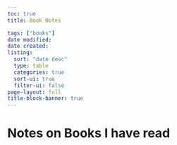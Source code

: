 ```yaml
---
toc: true
title: Book Notes

tags: ["books"]
date modified: 
date created: 
listing:
  sort: "date desc"
  type: table
  categories: true
  sort-ui: true
  filter-ui: false
page-layout: full
title-block-banner: true
---
```


# Notes on Books I have read